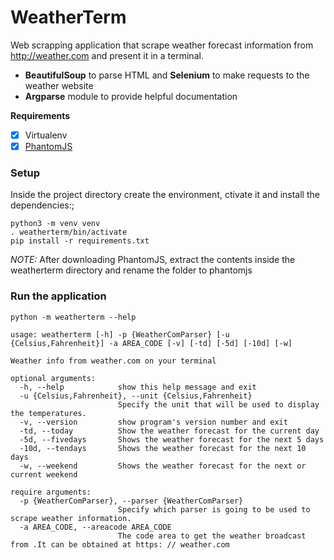 # WeatherTerm
Web scrapping application that scrape weather forecast information from http://weather.com and present it in a terminal.

* **BeautifulSoup** to parse HTML and **Selenium** to make requests to the weather website
* **Argparse** module to provide helpful documentation

**Requirements**
- [x] Virtualenv
- [x] [PhantomJS](https://phantomjs.org/download.html)

### Setup
Inside the project directory create the environment, ctivate it and install the dependencies:;
```shell
python3 -m venv venv
. weatherterm/bin/activate
pip install -r requirements.txt
```
*NOTE:* After downloading PhantomJS, extract the contents inside the weatherterm directory and rename the folder to phantomjs
### Run the application
```
python -m weatherterm --help
```

```
usage: weatherterm [-h] -p {WeatherComParser} [-u {Celsius,Fahrenheit}] -a AREA_CODE [-v] [-td] [-5d] [-10d] [-w]

Weather info from weather.com on your terminal

optional arguments:
  -h, --help            show this help message and exit
  -u {Celsius,Fahrenheit}, --unit {Celsius,Fahrenheit}
                        Specify the unit that will be used to display the temperatures.
  -v, --version         show program's version number and exit
  -td, --today          Show the weather forecast for the current day
  -5d, --fivedays       Shows the weather forecast for the next 5 days
  -10d, --tendays       Shows the weather forecast for the next 10 days
  -w, --weekend         Shows the weather forecast for the next or current weekend

require arguments:
  -p {WeatherComParser}, --parser {WeatherComParser}
                        Specify which parser is going to be used to scrape weather information.
  -a AREA_CODE, --areacode AREA_CODE
                        The code area to get the weather broadcast from .It can be obtained at https: // weather.com
```